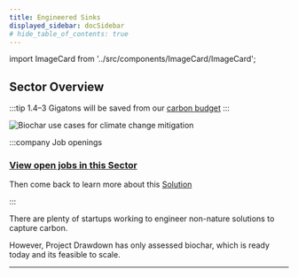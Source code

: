 ```yaml
---
title: Engineered Sinks
displayed_sidebar: docSidebar
# hide_table_of_contents: true
---
```

import ImageCard from '../src/components/ImageCard/ImageCard';

## Sector Overview

:::tip 1.4–3 Gigatons will be saved from our [carbon budget](../glossary/#carbon-budget)
:::

![Biochar use cases for climate change mitigation](/../static/img/biochar-production.jpg)

:::company Job openings
### [View open jobs in this Sector](https://climatebase.org/jobs?l=&q=&sectors=Carbon+Removal+Tech&p=0&remote=false)

Then come back to learn more about this [Solution](#solutions-in-this-sector)

<!--This is the best strategy to accelerate your expertise as a top candidate-->
:::

There are plenty of startups working to engineer non-nature solutions to capture carbon.

However, Project Drawdown has only assessed biochar, which is ready today and its feasible to scale. 

<div style={{ display: 'flex', flexWrap: 'wrap'}}>
    <ImageCard
    title="Biochar Production"
    description="Biochar retains most of the carbon produced by decomposing biomass."
    imageUrl="/img/biochar-kiln.jpg"
    linkUrl="../solution-biochar-production"
    />
    <ImageCard
    title="Carbon Capture and Storage"
    description="Machines that can capture CO2 emissions"
    imageUrl="/img/ccs.jpg"
    linkUrl="../topic-carbon-capture-and-storage"
    />
</div>

- - -

